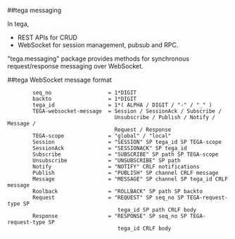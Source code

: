 ##tega messaging

In tega,
- REST APIs for CRUD 
- WebSocket for session management, pubsub and RPC.

"tega.messaging" package provides methods for synchronous request/response messaging over WebSocket.

##tega WebSocket message format
```
        seq_no                  = 1*DIGIT
        backto                  = 1*DIGIT
        tega_id                 = 1*( ALPHA / DIGIT / "-" / "_" )
        TEGA-websocket-message  = Session / SessionAck / Subscribe /
                                  Unsubscribe / Publish / Notify / Message /
                                  Request / Response
        TEGA-scope              = "global" / "local"
        Session                 = "SESSION" SP tega_id SP TEGA-scope
        SessionAck              = "SESSIONACK" SP tega_id
        Subscribe               = "SUBSCRIBE" SP path SP TEGA-scope
        Unsubscribe             = "UNSUBSCRIBE" SP path
        Notify                  = "NOTIFY" CRLF notifications
        Publish                 = "PUBLISH" SP channel CRLF message
        Message                 = "MESSAGE" SP channel SP tega_id CRLF message
        Roolback                = "ROLLBACK" SP path SP backto
        Request                 = "REQUEST" SP seq_no SP TEGA-request-type SP
                                   tega_id SP path CRLF body 
        Response                = "RESPONSE" SP seq_no SP TEGA-request-type SP
                                   tega_id CRLF body 
```
